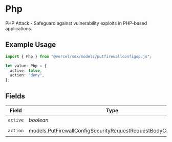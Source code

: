 # Php

PHP Attack - Safeguard against vulnerability exploits in PHP-based applications.

## Example Usage

```typescript
import { Php } from "@vercel/sdk/models/putfirewallconfigop.js";

let value: Php = {
  active: false,
  action: "deny",
};
```

## Fields

| Field                                                                                                                                  | Type                                                                                                                                   | Required                                                                                                                               | Description                                                                                                                            |
| -------------------------------------------------------------------------------------------------------------------------------------- | -------------------------------------------------------------------------------------------------------------------------------------- | -------------------------------------------------------------------------------------------------------------------------------------- | -------------------------------------------------------------------------------------------------------------------------------------- |
| `active`                                                                                                                               | *boolean*                                                                                                                              | :heavy_check_mark:                                                                                                                     | N/A                                                                                                                                    |
| `action`                                                                                                                               | [models.PutFirewallConfigSecurityRequestRequestBodyCrsPhpAction](../models/putfirewallconfigsecurityrequestrequestbodycrsphpaction.md) | :heavy_check_mark:                                                                                                                     | N/A                                                                                                                                    |